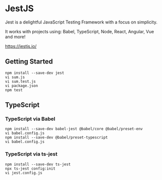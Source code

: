 # JestJS

Jest is a delightful JavaScript Testing Framework with a focus on simplicity.

It works with projects using: Babel, TypeScript, Node, React, Angular, Vue and more!

https://jestjs.io/

## Getting Started

```
npm install --save-dev jest
vi sum.js
vi sum.test.js
vi package.json
npm test
```

## TypeScript

### TypeScript via Babel

```
npm install --save-dev babel-jest @babel/core @babel/preset-env
vi babel.config.js
npm install --save-dev @babel/preset-typescript
vi babel.config.js
```

### TypeScript via ts-jest

```
npm install --save-dev ts-jest
npx ts-jest config:init
vi jest.config.js
```
